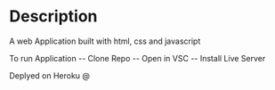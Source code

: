 # Description
A web Application built with html, css and javascript

To run Application
 -- Clone Repo
 -- Open in VSC
 -- Install Live Server

Deplyed on Heroku @
# 